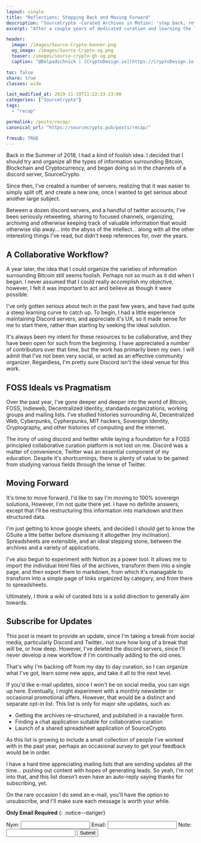 ```yaml
---
layout: single
title: "Reflections: Stepping Back and Moving Forward"
description: "SourceCrypto -Curated Archives in Motion: 'step back, reflect and optimize the workflow'"
excerpt: "After a couple years of dedicated curation and learning the landscape, now's a good time to take a step back, reflect and optimize the workflow."

header:
  image: /images/Source-Crypto-banner.png
  og_image: /images/Source-Crypto-og.png
  teaser: /images/source-crypto-gh-og.png
  caption: "@Delpadschnick | [CryptoDesign.io](https://CryptoDesign.io)"

toc: false
share: true
classes: wide

last_modified_at: 2019-11-19T11:22:33-23:00
categories: ["SourceCrypto"]
tags: 
  - "recap"

permalink: /posts/recap/
canonical_url: "https://sourcecrypto.pub/posts/recap/"

frmsub: TRUE
---
```


Back in the Summer of 2018, I had a kind of foolish idea. I decided that I should try and organize all the types of information surrounding Bitcoin, Blockchain and Cryptocurrency, and began doing so in the channels of a discord server, SourceCrypto.

Since then, I've created a number of servers, realizing that it was easier to simply split off, and create a new one, once I wanted to get serious about another large subject.

Between a dozen discord servers, and a handful of twitter accounts, I've been seriously retweeting, sharing to focused channels, organizing, archiving and otherwise keeping track of valuable information that would otherwise slip away... into the abyss of the intellect... along with all the other interesting things I've read, but didn't keep references for, over the years.

## A Collaborative Workflow? 

A year later, the idea that I could organize the varieties of information surrounding Bitcoin still seems foolish. Perhaps not so much as it did when I began. I never assumed that I could really accomplish my objective, however, I felt it was important to act and believe as though it were possible.

I've only gotten serious about tech in the past few years, and have had quite a steep learning curve to catch up. To begin, I had a little experience maintaining Discord servers, and appreciate it's UX, so it made sense for me to start there, rather than starting by seeking the ideal solution.

It's always been my intent for these resources to be collaborative, and they have been open for such from the beginning. I have appreciated a number of contributors over that time, but the work has primarily been my own. I will admit that I've not been very social, or acted as an effective community organizer. Regardless, I'm pretty sure Discord isn't the ideal venue for this work.

## FOSS Ideals vs Pragmatism

Over the past year, I've gone deeper and deeper into the world of Bitcoin, FOSS, Indieweb, Decentralized Identity, standards organizations, working groups and mailing lists. I've studied histories surrounding AI, Decentralized Web, Cyberpunks, Cypherpunks, MIT hackers, Sovereign Identity, Cryptography, and other histories of computing and the internet.

The irony of using discord and twitter while laying a foundation for a FOSS principled collaborative curation platform is not lost on me. Discord was a matter of convenience, Twitter was an essential component of my education. Despite it's shortcomings, there is plenty of value to be gained from studying various fields through the lense of Twitter. 

## Moving Forward

It's time to move forward. I'd like to say I'm moving to 100% sovereign solutions, However, I'm not quite there yet. I have no definite answers, except that I'll be restructuring this information into markdown and then structured data.

I'm just getting to know google sheets, and decided I should get to know the GSuite a litte better before dismissing it altogether (my inclination). Spreadsheets are extensible, and an ideal stepping stone, between the archives and a variety of applications. 

I've also begun to experiment with Notion as a power tool. It allows me to import the individual html files of the archives, transform them into a single page, and then export them to markdown, from which it's managable to transform into a simple page of links organized by category, and from there to spreadsheets.

Ultimately, I think a wiki of curated lists is a solid direction to generally aim towards.

## Subscribe for Updates

This post is meant to provide an update, since I'm taking a break from social media, particularly Discord and Twitter.. not sure how long of a break that will be, or how deep. However, I've deleted the discord servers, since I'll never develop a new workflow if I'm continually adding to the old ones.

That's why I'm backing off from my day to day curation, so I can organize what I've got, learn some new apps, and take it all to the next level.

If you'd like e-mail updates, since I won't be on social media, you can sign up here. Eventually, I might experiment with a monthly newsletter or occasional promotional offers. However, that would be a distinct and separate opt-in list. This list is only for major site updates, such as: 

* Getting the archives re-structured, and published in a naviable form.
* Finding a chat application suitable for collaborative curation 
* Launch of a shared spreadsheet application of SourceCrypto

As this list is growing to include a small collection of people I've worked with in the past year, perhaps an occasional survey to get your feedback would be in order.

I have a hard time appreciating mailing lists that are sending updates all the time... pushing out content with hopes of generating leads. So yeah, I'm not into that, and this list doesn't even have an auto-reply saying thanks for subscribing, yet.

On the rare occasion I do send an e-mail, you'll have the option to unsubscribe, and I'll make sure each message is worth your while.

**Only Email Required**
{: .notice--danger}

<div class="kwes-form">
    <form method="POST" action="https://kwes.io/api/foreign/forms/jkYmOb8OJAVfi2S1qfWU" success-message="Thank You!" error-message="Oops! Your form has errors.">
        <label for="nym"> Nym:</label>
        <input type="text" name="nym" rules="max:255">
        <label for="addy"> Email:</label>
        <input type="email" name="addy" rules="required|email|max:255">
        <label for="note"> Note:</label>
        <input type="text" name="note" rules="max:255">
        <button type="submit">Submit</button>
    </form>
</div>